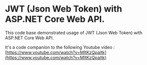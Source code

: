 #  JWT (Json Web Token) with ASP.NET Core Web API.


This code base demonstrated usage of JWT (Json Web Token) with ASP.NET Core Web API. 

It's a code companion to the following Youtube video :  [https://www.youtube.com/watch?v=MltKzQpaltk](https://www.youtube.com/watch?v=MltKzQpaltk)
